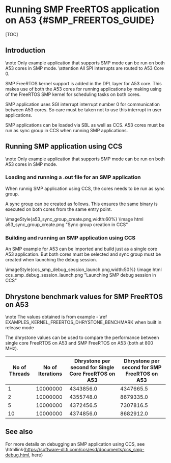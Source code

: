 # Running SMP FreeRTOS application on A53 {#SMP_FREERTOS_GUIDE}

[TOC]

## Introduction

\note Only example application that supports SMP mode can be run on both A53 cores in SMP mode.
\attention All SPI interrupts are routed to A53 Core 0.

SMP FreeRTOS kernel support is added in the DPL layer for A53 core. This makes use of both the A53 cores for running applications by making using of the FreeRTOS SMP kernel for scheduling tasks on both cores.

SMP application uses SGI interrupt interrupt number 0 for communication between A53 cores. So care must be taken not to use this interrupt in user applications.

SMP applications can be loaded via SBL as well as CCS. A53 cores must be run as sync group in CCS when running SMP applications.

## Running SMP application using CCS

\note Only example application that supports SMP mode can be run on both A53 cores in SMP mode.

### Loading and running a .out file for an SMP application
When runnig SMP application using CCS, the cores needs to be run as sync group.

A sync group can be created as follows. This ensures the same binary is executed on both cores from the same entry point.

\imageStyle{a53_sync_group_create.png,width:60%}
\image html a53_sync_group_create.png "Sync group creation in CCS"

### Building and running an SMP application using CCS

An SMP example for A53 can be imported and build just as a single core A53 application. But both cores must be selected and sync group must be created when launching the debug session.

\imageStyle{ccs_smp_debug_session_launch.png,width:50%}
\image html ccs_smp_debug_session_launch.png "Launching SMP debug session in CCS"

## Dhrystone benchmark values for SMP FreeRTOS on A53

\note The values obtained is from example - \ref EXAMPLES_KERNEL_FREERTOS_DHRYSTONE_BENCHMARK when built in release mode

The dhrystone values can be used to compare the performance between single core FreeRTOS on A53 and SMP FreeRTOS on A53 (both at 800 MHz).

No of Threads   | No of Iterations | Dhrystone per second for Single Core FreeRTOS on A53    | Dhrystone per second for SMP FreeRTOS on A53
----------------|------------------|---------------------------------------------------------|-----------------------------------------------
1               | 10000000         | 4343856.0                                               | 4347665.5
2               | 10000000         | 4355748.0                                               | 8679335.0
5               | 10000000         | 4372456.5                                               | 7307816.5
10              | 10000000         | 4374856.0                                               | 8682912.0

## See also

For more details on debugging an SMP application using CCS, see \htmllink{https://software-dl.ti.com/ccs/esd/documents/ccs_smp-debug.html, here}